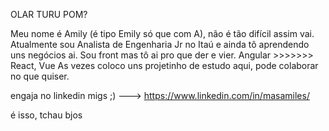 OLAR TURU POM?

Meu nome é Amily (é tipo Emily só que com A), não é tão difícil assim vai.
Atualmente sou Analista de Engenharia Jr no Itaú e ainda tô aprendendo uns negócios ai.
Sou front mas tô ai pro que der e vier.
Angular >>>>>>> React, Vue
As vezes coloco uns projetinho de estudo aqui, pode colaborar no que quiser.

engaja no linkedin migs ;) ---> https://www.linkedin.com/in/masamiles/

é isso, tchau bjos
